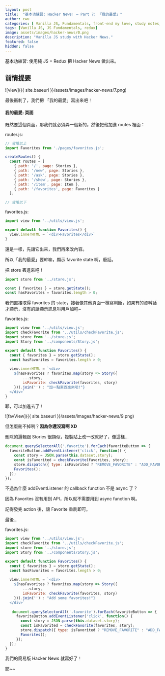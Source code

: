```yaml
---
layout: post
title:  "基本功練習: Hacker News! — Part 7: 「我的最愛」"
author: cwu
categories: [ Vanilla JS, Fundamentals, front-end my love, study notes, new framework! ]
tags: [Vanilla JS, JS Fundamentals, redux]
image: assets/images/hacker-news/0.png
description: "Vanilla JS study with Hacker News."
featured: false
hidden: false
---
```


基本功練習: 使用純 JS + Redux 把 Hacker News 做出來。

## 前情提要

![view]({{ site.baseurl }}/assets/images/hacker-news/7.png)

最後衝刺了，我們把 「我的最愛」寫出來吧！

#### 我的最愛: 頁面

既然要這個頁面，那我們就必須弄一個新的，然後把他加進 routes 裡面：

router.js:

```js
// 省略以上
import Favorites from './pages/favorites.js';

createRoutes() {
  const routes = [
    { path: '/', page: Stories },
    { path: '/new', page: Stories },
    { path: '/ask', page: Stories },
    { path: '/show', page: Stories },
    { path: '/item', page: Item },
    { path: '/favorites', page: Favorites }
  ];

// 省略以下
```

favorites.js:

```js
import view from '../utils/view.js';

export default function Favorites() {
  view.innerHTML = `<div>Favorites</div>`  
}
```

還是一樣，先讓它出來，我們再來改內容。

所以「我的最愛」要幹嘛，顯示 favorite state 啊，廢話。

把 store 丟進來吧！

```js
import store from '../store.js';

const { favorites } = store.getState();  
const hasFavorites = favorites.length > 0; 
```

我們直接取得 favorites 的 state，接著像其他頁面一樣寫判斷，如果有的資料話才顯示，沒有的話顯示訊息叫用戶加吧~

favorites.js:

```js
import view from '../utils/view.js';
import checkFavorite from '../utils/checkFavorite.js';
import store from '../store.js';
import Story from '../components/Story.js';

export default function Favorites() {
  const { favorites } = store.getState();  
  const hasFavorites = favorites.length > 0;  
    
  view.innerHTML = `<div>
    ${hasFavorites ? favorites.map(story => Story({
        ...story,
        isFavorite: checkFavorite(favorites, story)
    })).join('') : "加一點東西進來吧!"}
  </div>`  
}
```

耶，可以加進去了！

![favView]({{ site.baseurl }}/assets/images/hacker-news/9.png)

但怎麼刪不掉咧？**因為你還沒寫啊 XD**

刪除的邏輯跟 Stories 很類似，複製貼上改一改就好了，像這樣...

```js
document.querySelectorAll('.favorite').forEach(favoriteButton => {
  favoriteButton.addEventListener('click', function() {
    const story = JSON.parse(this.dataset.story);  
    const isFavorited = checkFavorite(favorites, story);
    store.dispatch({ type: isFavorited ? "REMOVE_FAVORITE" : "ADD_FAVORITE", payload: { favorite: story } })  
    Favorites();
  }); 
});
```

不過為什麼 addEventListener 的 callback function 不是 async 了？

因為 Favorites 沒有用到 API，所以就不需要用到 async function 啊。

記得發完 action 後，讓 Favorite 重刷即可。

最後...

favorites.js:

```js
import view from '../utils/view.js';
import checkFavorite from '../utils/checkFavorite.js';
import store from '../store.js';
import Story from '../components/Story.js';

export default function Favorites() {
  const { favorites } = store.getState();  
  const hasFavorites = favorites.length > 0;  
    
  view.innerHTML = `<div>
    ${hasFavorites ? favorites.map(story => Story({
        ...story,
        isFavorite: checkFavorite(favorites, story)
    })).join('') : "Add some favorites!"}
  </div>`  
  
   document.querySelectorAll('.favorite').forEach(favoriteButton => {
     favoriteButton.addEventListener('click', function() {
       const story = JSON.parse(this.dataset.story);  
       const isFavorited = checkFavorite(favorites, story);
       store.dispatch({ type: isFavorited ? "REMOVE_FAVORITE" : "ADD_FAVORITE", payload: { favorite: story } })  
       Favorites();
     }); 
  });
}
```

我們的簡易版 Hacker News 就寫好了！

耶~~

